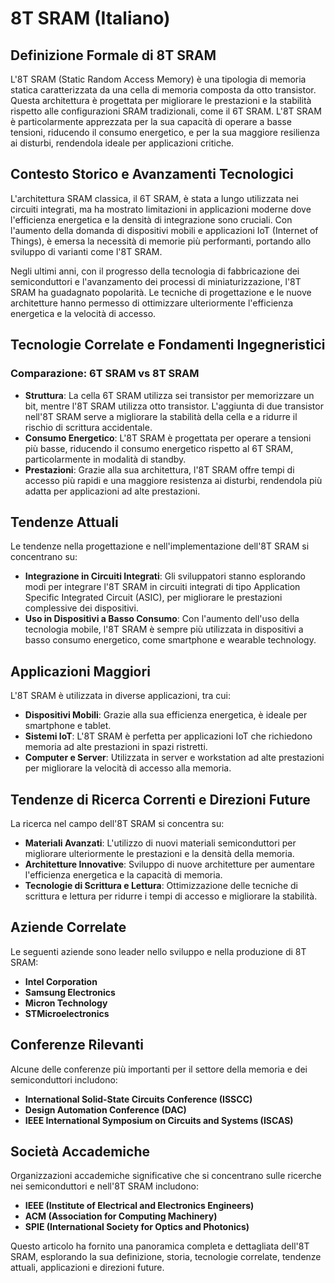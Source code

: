 # 8T SRAM (Italiano)

## Definizione Formale di 8T SRAM

L'8T SRAM (Static Random Access Memory) è una tipologia di memoria statica caratterizzata da una cella di memoria composta da otto transistor. Questa architettura è progettata per migliorare le prestazioni e la stabilità rispetto alle configurazioni SRAM tradizionali, come il 6T SRAM. L'8T SRAM è particolarmente apprezzata per la sua capacità di operare a basse tensioni, riducendo il consumo energetico, e per la sua maggiore resilienza ai disturbi, rendendola ideale per applicazioni critiche.

## Contesto Storico e Avanzamenti Tecnologici

L'architettura SRAM classica, il 6T SRAM, è stata a lungo utilizzata nei circuiti integrati, ma ha mostrato limitazioni in applicazioni moderne dove l'efficienza energetica e la densità di integrazione sono cruciali. Con l'aumento della domanda di dispositivi mobili e applicazioni IoT (Internet of Things), è emersa la necessità di memorie più performanti, portando allo sviluppo di varianti come l'8T SRAM.

Negli ultimi anni, con il progresso della tecnologia di fabbricazione dei semiconduttori e l'avanzamento dei processi di miniaturizzazione, l'8T SRAM ha guadagnato popolarità. Le tecniche di progettazione e le nuove architetture hanno permesso di ottimizzare ulteriormente l'efficienza energetica e la velocità di accesso.

## Tecnologie Correlate e Fondamenti Ingegneristici

### Comparazione: 6T SRAM vs 8T SRAM

- **Struttura**: La cella 6T SRAM utilizza sei transistor per memorizzare un bit, mentre l'8T SRAM utilizza otto transistor. L'aggiunta di due transistor nell'8T SRAM serve a migliorare la stabilità della cella e a ridurre il rischio di scrittura accidentale.
- **Consumo Energetico**: L'8T SRAM è progettata per operare a tensioni più basse, riducendo il consumo energetico rispetto al 6T SRAM, particolarmente in modalità di standby.
- **Prestazioni**: Grazie alla sua architettura, l'8T SRAM offre tempi di accesso più rapidi e una maggiore resistenza ai disturbi, rendendola più adatta per applicazioni ad alte prestazioni.

## Tendenze Attuali

Le tendenze nella progettazione e nell'implementazione dell'8T SRAM si concentrano su:

- **Integrazione in Circuiti Integrati**: Gli sviluppatori stanno esplorando modi per integrare l'8T SRAM in circuiti integrati di tipo Application Specific Integrated Circuit (ASIC), per migliorare le prestazioni complessive dei dispositivi.
- **Uso in Dispositivi a Basso Consumo**: Con l'aumento dell'uso della tecnologia mobile, l'8T SRAM è sempre più utilizzata in dispositivi a basso consumo energetico, come smartphone e wearable technology.

## Applicazioni Maggiori

L'8T SRAM è utilizzata in diverse applicazioni, tra cui:

- **Dispositivi Mobili**: Grazie alla sua efficienza energetica, è ideale per smartphone e tablet.
- **Sistemi IoT**: L'8T SRAM è perfetta per applicazioni IoT che richiedono memoria ad alte prestazioni in spazi ristretti.
- **Computer e Server**: Utilizzata in server e workstation ad alte prestazioni per migliorare la velocità di accesso alla memoria.

## Tendenze di Ricerca Correnti e Direzioni Future

La ricerca nel campo dell'8T SRAM si concentra su:

- **Materiali Avanzati**: L'utilizzo di nuovi materiali semiconduttori per migliorare ulteriormente le prestazioni e la densità della memoria.
- **Architetture Innovative**: Sviluppo di nuove architetture per aumentare l'efficienza energetica e la capacità di memoria.
- **Tecnologie di Scrittura e Lettura**: Ottimizzazione delle tecniche di scrittura e lettura per ridurre i tempi di accesso e migliorare la stabilità.

## Aziende Correlate

Le seguenti aziende sono leader nello sviluppo e nella produzione di 8T SRAM:

- **Intel Corporation**
- **Samsung Electronics**
- **Micron Technology**
- **STMicroelectronics**

## Conferenze Rilevanti

Alcune delle conferenze più importanti per il settore della memoria e dei semiconduttori includono:

- **International Solid-State Circuits Conference (ISSCC)**
- **Design Automation Conference (DAC)**
- **IEEE International Symposium on Circuits and Systems (ISCAS)**

## Società Accademiche

Organizzazioni accademiche significative che si concentrano sulle ricerche nei semiconduttori e nell'8T SRAM includono:

- **IEEE (Institute of Electrical and Electronics Engineers)**
- **ACM (Association for Computing Machinery)**
- **SPIE (International Society for Optics and Photonics)**

Questo articolo ha fornito una panoramica completa e dettagliata dell'8T SRAM, esplorando la sua definizione, storia, tecnologie correlate, tendenze attuali, applicazioni e direzioni future.